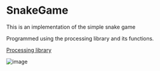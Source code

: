 # SnakeGame
This is an implementation of the simple snake game 

Programmed using the processing library and its functions. 

[Processing library](https://processing.org/reference/)

![image](https://github.com/hiatus770/SnakeGame/assets/77402029/571ea3d7-4039-4b8d-b498-f1bc6f148cd9)


